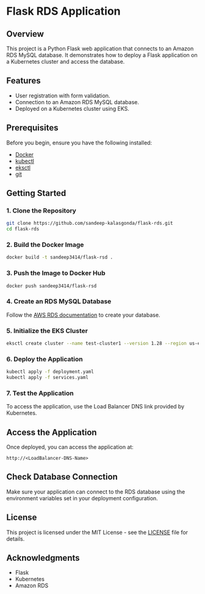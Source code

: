 # Flask RDS Application

## Overview
This project is a Python Flask web application that connects to an Amazon RDS MySQL database. It demonstrates how to deploy a Flask application on a Kubernetes cluster and access the database.

## Features
- User registration with form validation.
- Connection to an Amazon RDS MySQL database.
- Deployed on a Kubernetes cluster using EKS.

## Prerequisites
Before you begin, ensure you have the following installed:
- [Docker](https://docs.docker.com/get-docker/)
- [kubectl](https://kubernetes.io/docs/tasks/tools/install-kubectl/)
- [eksctl](https://eksctl.io/introduction/#installation)
- [git](https://git-scm.com/book/en/v2/Getting-Started-Installing-Git)

## Getting Started

### 1. Clone the Repository
```bash
git clone https://github.com/sandeep-kalasgonda/flask-rds.git
cd flask-rds
```

### 2. Build the Docker Image
```bash
docker build -t sandeep3414/flask-rsd .
```

### 3. Push the Image to Docker Hub
```bash
docker push sandeep3414/flask-rsd
```

### 4. Create an RDS MySQL Database
Follow the [AWS RDS documentation](https://docs.aws.amazon.com/AmazonRDS/latest/UserGuide/USER_Overview.html) to create your database.

### 5. Initialize the EKS Cluster
```bash
eksctl create cluster --name test-cluster1 --version 1.28 --region us-east-1 --nodegroup-name standard-workers --node-type t3.small --nodes 2 --nodes-min 1 --nodes-max 2 --managed
```

### 6. Deploy the Application
```bash
kubectl apply -f deployment.yaml
kubectl apply -f services.yaml
```

### 7. Test the Application
To access the application, use the Load Balancer DNS link provided by Kubernetes.

## Access the Application
Once deployed, you can access the application at:
```
http://<LoadBalancer-DNS-Name>
```

## Check Database Connection
Make sure your application can connect to the RDS database using the environment variables set in your deployment configuration.

## License
This project is licensed under the MIT License - see the [LICENSE](LICENSE) file for details.

## Acknowledgments
- Flask
- Kubernetes
- Amazon RDS
